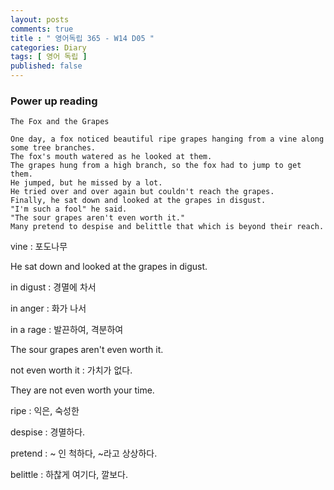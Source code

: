 ```yaml
---
layout: posts
comments: true
title : " 영어독립 365 - W14 D05 "
categories: Diary
tags: [ 영어 독립 ]
published: false
---
```


### Power up reading

```
The Fox and the Grapes

One day, a fox noticed beautiful ripe grapes hanging from a vine along some tree branches.
The fox's mouth watered as he looked at them.
The grapes hung from a high branch, so the fox had to jump to get them.
He jumped, but he missed by a lot.
He tried over and over again but couldn't reach the grapes.
Finally, he sat down and looked at the grapes in disgust.
"I'm such a fool" he said.
"The sour grapes aren't even worth it."
Many pretend to despise and belittle that which is beyond their reach. 
```

vine
 : 포도나무

He sat down and looked at the grapes in digust.

in digust
 : 경멸에 차서

in anger
 : 화가 나서

in a rage
 : 발끈하여, 격분하여

The sour grapes aren't even worth it.

not even worth it
 : 가치가 없다.

They are not even worth your time.

ripe
 : 익은, 숙성한

despise
 : 경멸하다.

pretend
 : ~ 인 척하다, ~라고 상상하다.

belittle
 : 하찮게 여기다, 깔보다.